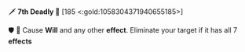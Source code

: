 :dagger: **7th Deadly 🖤** [185 <:gold:1058304371940655185>]

:shield: 🔀 Cause __Will__ and any other __effect__. Eliminate your target if it has all 7 __effects__ 
